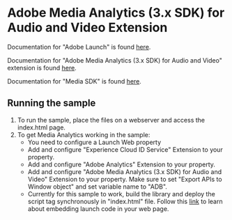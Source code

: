 # Adobe Media Analytics (3.x SDK) for Audio and Video Extension

Documentation for "Adobe Launch" is found [here](https://docs.adobe.com/content/help/en/launch/using/intro/get-started/quick-start.html).

Documentation for "Adobe Media Analytics (3.x SDK) for Audio and Video" extension is found [here](https://docs.adobe.com/content/help/en/launch/using/extensions-ref/adobe-extension/media-analytics-3x-extension/overview.html).

Documentation for "Media SDK" is found [here](https://adobe-marketing-cloud.github.io/media-sdks/reference/javascript_3x/index.html).

## Running the sample

1) To run the sample, place the files on a webserver and access the index.html page.
2) To get Media Analytics working in the sample:
    - You need to configure a Launch Web property
    - Add and configure "Experience Cloud ID Service" Extension to your property.
    - Add and configure "Adobe Analytics" Extension to your property.
    - Add and configure "Adobe Media Analytics (3.x SDK) for Audio and Video" Extension to your property. Make sure to set "Export APIs to Window object" and set variable name to "ADB".
    - Currently for this sample to work, build the library and deploy the script tag synchronously in "index.html" file. Follow this [link](https://experienceleague.adobe.com/docs/experience-platform/tags/publish/environments/environments.html?lang=en) to learn about embedding launch code in your web page.
